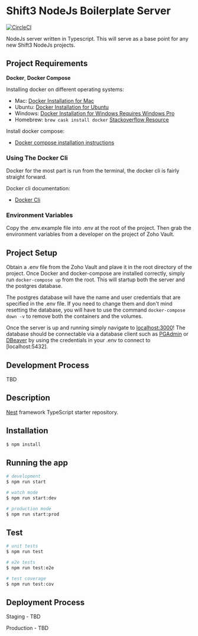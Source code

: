 # Shift3 NodeJs Boilerplate Server

[![CircleCI](https://circleci.com/gh/Shift3/boilerplate-server-node.svg?style=svg&circle-token=7f194099af758d7db29fee056afd5859543e50d4)](https://circleci.com/gh/Shift3/boilerplate-server-node)

NodeJs server written in Typescript. This will serve as a base point for any new Shift3 NodeJs projects.

## Project Requirements

**Docker**, **Docker Compose**

Installing docker on different operating systems:
- Mac: [Docker Installation for Mac](https://docs.docker.com/docker-for-mac/install/)
- Ubuntu: [Docker Installation for Ubuntu](https://docs.docker.com/install/linux/docker-ce/ubuntu/)
- Windows: [Docker Installation for Windows Requires Windows Pro](https://docs.docker.com/docker-for-windows/install/)
- Homebrew: `brew cask install docker` [Stackoverflow Resource](https://stackoverflow.com/questions/40523307/brew-install-docker-does-not-include-docker-engine)

Install docker compose:
- [Docker compose installation instructions](https://docs.docker.com/compose/install/)

### Using The Docker Cli

Docker for the most part is run from the terminal, the docker cli is fairly straight forward.

Docker cli documentation:
- [Docker Cli](https://docs.docker.com/engine/reference/commandline/cli/)

### Environment Variables

Copy the .env.example file into .env at the root of the project. Then grab the environment variables from a developer on the project of Zoho Vault.

## Project Setup

Obtain a .env file from the Zoho Vault and plave it in the root directory of the project. Once Docker and docker-compose are installed correctly, simply run `docker-compose up` from the root. This will startup both the server and the postgres database.

The postgres database will have the name and user credentials that are specified in the .env file. If you need to change them and don't mind resetting the database, you will have to use the command `docker-compose down -v` to remove both the containers and the volumes.

Once the server is up and running simply navigate to [localhost:3000](http://localhost:3000)! The database should be connectable via a database client such as [PGAdmin](https://www.pgadmin.org/) or [DBeaver](https://dbeaver.io/) by using the credentials in your .env to connect to [localhost:5432].

## Development Process

TBD

## Description

[Nest](https://github.com/nestjs/nest) framework TypeScript starter repository.

## Installation

```bash
$ npm install
```

## Running the app

```bash
# development
$ npm run start

# watch mode
$ npm run start:dev

# production mode
$ npm run start:prod
```

## Test

```bash
# unit tests
$ npm run test

# e2e tests
$ npm run test:e2e

# test coverage
$ npm run test:cov
```

## Deployment Process

Staging - TBD

Production - TBD